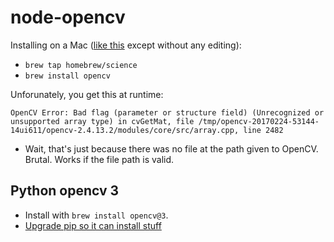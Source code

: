 node-opencv
====

Installing on a Mac ([like this](http://ghost-jasontest0325381.rhcloud.com/getting-node-opencv-to-work-on-my-mac/) except without any editing):

- `brew tap homebrew/science`
- `brew install opencv`

Unforunately, you get this at runtime:

```OpenCV Error: Bad flag (parameter or structure field) (Unrecognized or unsupported array type) in cvGetMat, file /tmp/opencv-20170224-53144-14ui611/opencv-2.4.13.2/modules/core/src/array.cpp, line 2482```

- Wait, that's just because there was no file at the path given to OpenCV. Brutal. Works if the file path is valid.

Python opencv 3
---

- Install with `brew install opencv@3`.
- [Upgrade pip so it can install stuff](https://stackoverflow.com/questions/49748063/pip-install-fails-for-every-package-could-not-find-a-version-that-satisfies)
